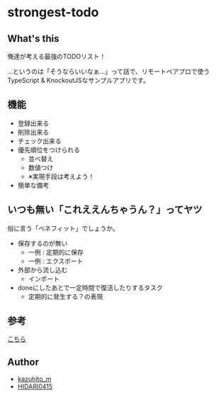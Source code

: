 # strongest-todo

## What's this

俺達が考える最強のTODOリスト！

…というのは「そうならいいなぁ…」って話で、リモートペアプロで使うTypeScript & KnockoutJSなサンプルアプリです。


## 機能

- 登録出来る
- 削除出来る
- チェック出来る
- 優先順位をつけられる
  - 並べ替え
  - 数値つけ
  - ※実現手段は考えよう！
- 簡単な備考

## いつも無い「これええんちゃうん？」ってヤツ

俗に言う「ベネフィット」でしょうか。

- 保存するのが無い
  - 一例 : 定期的に保存
  - 一例 : エクスポート
- 外部から流し込む
  - インポート
- doneにしたあとで一定時間で復活したりするタスク
  - 定期的に発生する？の表現

## 参考

[こちら](./doc/REFERENCE_PUBS.md)

## Author

+ [kazuhito_m](https://twitter.com/kazuhito_m)
+ [HIDARI0415](https://twitter.com/HIDARI0415)
